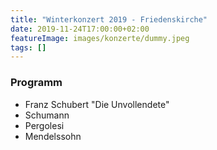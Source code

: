 ```yaml
---
title: "Winterkonzert 2019 - Friedenskirche"
date: 2019-11-24T17:00:00+02:00
featureImage: images/konzerte/dummy.jpeg
tags: []
---
```


  ### Programm

  - Franz Schubert "Die Unvollendete"
  - Schumann
  - Pergolesi
  - Mendelssohn